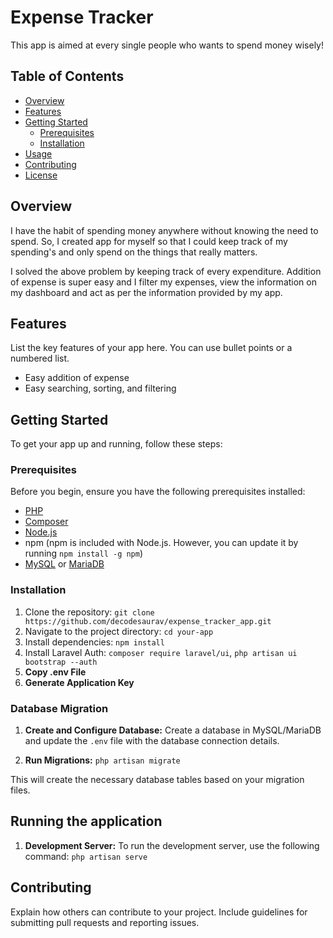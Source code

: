 # Expense Tracker

This app is aimed at every single people who wants to spend money wisely!

## Table of Contents

- [Overview](#overview)
- [Features](#features)
- [Getting Started](#getting-started)
    - [Prerequisites](#prerequisites)
    - [Installation](#installation)
- [Usage](#usage)
- [Contributing](#contributing)
- [License](#license)

## Overview

I have the habit of spending money anywhere without knowing the need to spend. So, I created app for myself
so that I could keep track of my spending's and only spend on the things that really matters.

I solved the above problem by keeping track of every expenditure. Addition of expense is super easy and I filter my
expenses, view the information on my dashboard and act as per the information provided by my app.

## Features

List the key features of your app here. You can use bullet points or a numbered list.

- Easy addition of expense
- Easy searching, sorting, and filtering

## Getting Started

To get your app up and running, follow these steps:

### Prerequisites

Before you begin, ensure you have the following prerequisites installed:

- [PHP](https://www.php.net/downloads.php)
- [Composer](https://getcomposer.org/download/)
- [Node.js](https://nodejs.org/)
- npm (npm is included with Node.js. However, you can update it by running `npm install -g npm`)
- [MySQL](https://www.mysql.com/) or [MariaDB](https://mariadb.org/)

### Installation

1. Clone the repository: `git clone https://github.com/decodesaurav/expense_tracker_app.git`
2. Navigate to the project directory: `cd your-app`
3. Install dependencies: `npm install`
4. Install Laravel Auth: `composer require laravel/ui`, `php artisan ui bootstrap --auth`
5. **Copy .env File**
6. **Generate Application Key**

### Database Migration

1. **Create and Configure Database:**
   Create a database in MySQL/MariaDB and update the `.env` file with the database connection details.

2. **Run Migrations:** `php artisan migrate`

This will create the necessary database tables based on your migration files.

## Running the application

1. **Development Server:**
   To run the development server, use the following command: `php artisan serve`

## Contributing

Explain how others can contribute to your project. Include guidelines for submitting pull requests and reporting issues.

